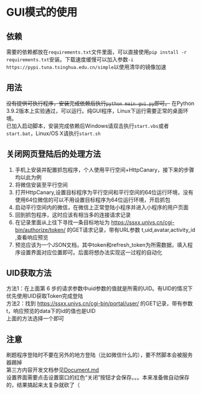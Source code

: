 # GUI模式的使用  

## 依赖  

需要的依赖都放在`requirements.txt`文件里面，可以直接使用`pip install -r requirements.txt`安装。下载速度缓慢可以加入参数`-i https://pypi.tuna.tsinghua.edu.cn/simple`以使用清华的镜像加速  

## 用法

~~没有提供可执行程序，安装完成依赖后执行`python main-gui.py`即可。~~ 在Python 3.9.2版本上实验通过，可以运行。纯GUI程序，Linux下运行需要正常的桌面环境。  
已加入启动脚本，安装完成依赖后Windows请双击执行`start.vbs`或者`start.bat`，Linux/OS X请执行`start.sh`

## 关闭网页登陆后的处理方法

1. 手机上安装并配置抓包程序，个人使用平行空间+HttpCanary，接下来的步骤均以此为例  
2. 将微信安装至平行空间
3. 打开HttpCanary,设置目标程序为平行空间和平行空间的64位运行环境，没有使用64位微信的可以不用设置目标程序为64位运行环境，开启抓包
4. 启动平行空间内的微信，在微信上正常登陆小程序并进入小程序的用户页面
5. 回到抓包程序，这时应该有相当多的连接请求记录
6. 在记录里面从上往下寻找一条目标地址为 <https://ssxx.univs.cn/cgi-bin/authorize/token/> 的GET请求记录，带有URL参数 t,uid,avatar,activity_id ,查看响应预览
7. 预览应该为一个JSON文档，其中token和refresh_token为所需数据，填入程序设置界面对应位置即可。后面将想办法实现这一过程的自动化

## UID获取方法

方法1：在上面第 6 步的请求参数中uid参数的值就是所需的UID。有UID的情况下优先使用UID获取Token完成登陆  
方法2：找到 <https://ssxx.univs.cn/cgi-bin/portal/user/> 的GET记录，带有参数t，响应预览的data下的id的值也是UID  
上面的方法选择一个即可  

## 注意

刷题程序登陆时不要在另外的地方登陆（比如微信什么的），要不然脚本会被服务器踢掉  
第三方内容开发文档参见[Document.md](./Document.md)  
设置界面需要点击设置窗口的红色“关闭”按钮才会保存。。。本来准备做自动保存的，结果搞起来太复杂就砍了（
